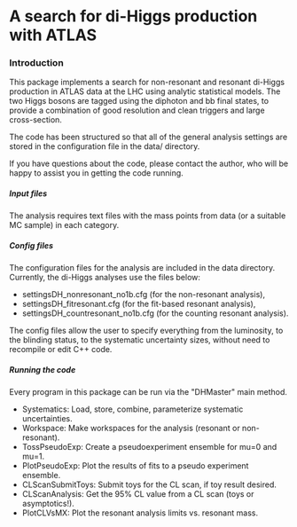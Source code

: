 # A search for di-Higgs production with ATLAS

### Introduction
This package implements a search for non-resonant and resonant di-Higgs
production in ATLAS data at the LHC using analytic statistical models. The two
Higgs bosons are tagged using the diphoton and bb final states, to provide 
a combination of good resolution and clean triggers and large cross-section. 

The code has been structured so that all of the general analysis settings are 
stored in the configuration file in the data/ directory.

If you have questions about the code, please contact the author, who will be happy to assist you in getting the code running.

##### Input files

The analysis requires text files with the mass points from data (or a suitable MC sample) in each category. 

##### Config files

The configuration files for the analysis are included in the data directory. Currently, the di-Higgs analyses use the files below:

- settingsDH_nonresonant_no1b.cfg (for the non-resonant analysis),
- settingsDH_fitresonant.cfg (for the fit-based resonant analysis),
- settingsDH_countresonant_no1b.cfg (for the counting resonant analysis).

The config files allow the user to specify everything from the luminosity, to the blinding status, to the systematic uncertainty sizes, without need to recompile or edit C++ code.

##### Running the code

Every program in this package can be run via the "DHMaster" main method. 

 - Systematics: Load, store, combine, parameterize systematic uncertainties.
 - Workspace: Make workspaces for the analysis (resonant or non-resonant).
 - TossPseudoExp: Create a pseudoexperiment ensemble for mu=0 and mu=1.
 - PlotPseudoExp: Plot the results of fits to a pseudo experiment ensemble.
 - CLScanSubmitToys: Submit toys for the CL scan, if toy result desired.
 - CLScanAnalysis: Get the 95% CL value from a CL scan (toys or asymptotics!).
 - PlotCLVsMX: Plot the resonant analysis limits vs. resonant mass.
